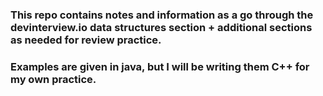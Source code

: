 ### This repo contains notes and information as a go through the devinterview.io data structures section + additional sections as needed for review practice.

### Examples are given in java, but I will be writing them C++ for my own practice.